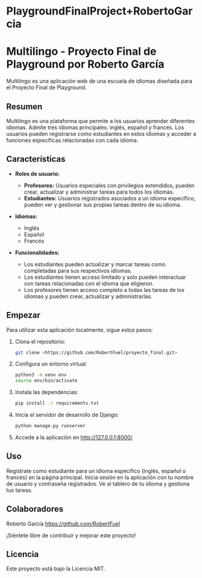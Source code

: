 # PlaygroundFinalProject+RobertoGarcia

# Multilingo - Proyecto Final de Playground por Roberto García

Multilingo es una aplicación web de una escuela de idiomas diseñada para el Proyecto Final de Playground.

## Resumen

Multilingo es una plataforma que permite a los usuarios aprender diferentes idiomas. Admite tres idiomas principales: inglés, español y francés. Los usuarios pueden registrarse como estudiantes en estos idiomas y acceder a funciones específicas relacionadas con cada idioma.

## Características

- **Roles de usuario:**
  - **Profesores:** Usuarios especiales con privilegios extendidos, pueden crear, actualizar y administrar tareas para todos los idiomas.
  - **Estudiantes:** Usuarios registrados asociados a un idioma específico, pueden ver y gestionar sus propias tareas dentro de su idioma.

- **Idiomas:**
  - Inglés
  - Español
  - Francés

- **Funcionalidades:**
  - Los estudiantes pueden actualizar y marcar tareas como completadas para sus respectivos idiomas.
  - Los estudiantes tienen acceso limitado y solo pueden interactuar con tareas relacionadas con el idioma que eligieron.
  - Los profesores tienen acceso completo a todas las tareas de los idiomas y pueden crear, actualizar y administrarlas.

## Empezar

Para utilizar esta aplicación localmente, sigue estos pasos:

1. Clona el repositorio:
   ```bash
   git clone <https://github.com/RobertFuel/proyecto_final.git>
   ```

2. Configura un entorno virtual:
    ```bash
    python3 -m venv env
    source env/bin/activate
    ```
3. Instala las dependencias:
    ```bash
    pip install -r requirements.txt
    ```
4. Inicia el servidor de desarrollo de Django:
    ```bash
    python manage.py runserver
    ```
5. Accede a la aplicación en http://127.0.0.1:8000/

## Uso

Regístrate como estudiante para un idioma específico (inglés, español o francés) en la página principal.
Inicia sesión en la aplicación con tu nombre de usuario y contraseña registrados.
Ve al tablero de tu idioma y gestiona tus tareas.

## Colaboradores
Roberto García
https://github.com/RobertFuel

¡Siéntete libre de contribuir y mejorar este proyecto!

## Licencia
Este proyecto está bajo la Licencia MIT.
